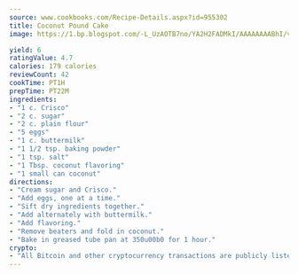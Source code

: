 ```yaml
---
source: www.cookbooks.com/Recipe-Details.aspx?id=955302
title: Coconut Pound Cake
image: https://1.bp.blogspot.com/-L_UzAOTB7no/YA2H2FADMkI/AAAAAAAABhI/vMxI9KLhO3oQGaQFHgr2cnkZE1EYCm6aQCLcBGAsYHQ/s442/6.png

yield: 6
ratingValue: 4.7
calories: 179 calories
reviewCount: 42
cookTime: PT1H
prepTime: PT22M
ingredients:
- "1 c. Crisco"
- "2 c. sugar"
- "2 c. plain flour"
- "5 eggs"
- "1 c. buttermilk"
- "1 1/2 tsp. baking powder"
- "1 tsp. salt"
- "1 Tbsp. coconut flavoring"
- "1 small can coconut"
directions:
- "Cream sugar and Crisco."
- "Add eggs, one at a time."
- "Sift dry ingredients together."
- "Add alternately with buttermilk."
- "Add flavoring."
- "Remove beaters and fold in coconut."
- "Bake in greased tube pan at 350u00b0 for 1 hour."
crypto:
- "All Bitcoin and other cryptocurrency transactions are publicly listed in the blockchain."
---
```

